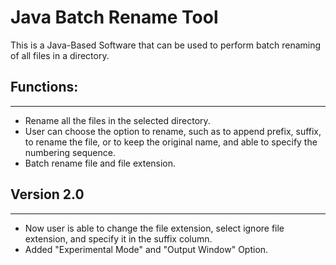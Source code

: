 # Java Batch Rename Tool #

This is a Java-Based Software that can be used to perform batch renaming of all files in a directory.



## Functions: ##

---

- Rename all the files in the selected directory.
- User can choose the option to rename, such as to append prefix, suffix, to rename the file, or to keep the original name, and able to specify the numbering sequence.
- Batch rename file and file extension.


## Version 2.0 ##

---

- Now user is able to change the file extension, select ignore file extension, and specify it in the suffix column.
- Added "Experimental Mode" and "Output Window" Option.